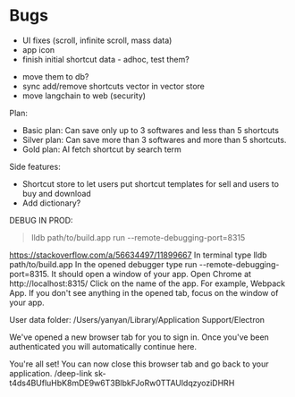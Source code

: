 # Bugs

* UI fixes (scroll, infinite scroll, mass data)
* app icon
* finish initial shortcut data - adhoc, test them?
<!-- * infinity scroll -->
* move them to db?
* sync add/remove shortcuts vector in vector store
* move langchain to web (security)

Plan:

* Basic plan: Can save only up to 3 softwares and less than 5 shortcuts
* Silver plan: Can save more than 3 softwares and more than 5          shortcuts.
* Gold plan: AI fetch shortcut by search term

Side features:

* Shortcut store to let users put shortcut templates for sell and users to buy and download
* Add dictionary?

DEBUG IN PROD:
> lldb path/to/build.app
> run --remote-debugging-port=8315

https://stackoverflow.com/a/56634497/11899667
In terminal type lldb path/to/build.app
In the opened debugger type run --remote-debugging-port=8315. It should open a window of your app.
Open Chrome at http://localhost:8315/
Click on the name of the app. For example, Webpack App.
If you don't see anything in the opened tab, focus on the window of your app.

User data folder: /Users/yanyan/Library/Application Support/Electron


We've opened a new browser tab for you to sign in. Once you've been authenticated you will automatically continue here.


You're all set!
You can now close this browser tab and go back to your application.
/deep-link
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
